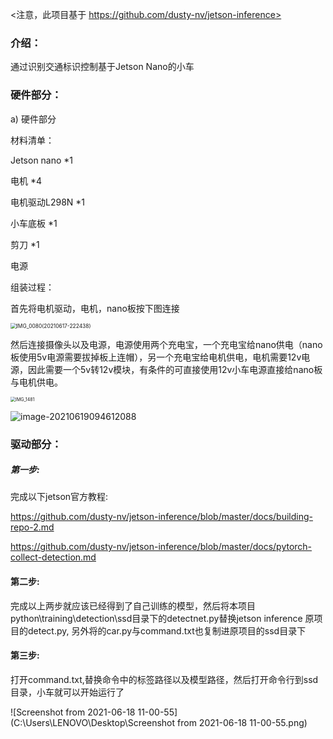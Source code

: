 <注意，此项目基于 https://github.com/dusty-nv/jetson-inference>

### 介绍：

通过识别交通标识控制基于Jetson Nano的小车

### 硬件部分：

a)    硬件部分

材料清单：

Jetson nano      *1

电机         *4

电机驱动L298N    *1

小车底板       *1

剪刀         *1

电源         

组装过程：

首先将电机驱动，电机，nano板按下图连接

<img src="D:\Tencent\7756748\FileRecv\MobileFile\IMG_0080(20210617-222438).JPG" alt="IMG_0080(20210617-222438)" style="zoom:60%;" />

然后连接摄像头以及电源，电源使用两个充电宝，一个充电宝给nano供电（nano板使用5v电源需要拔掉板上连帽），另一个充电宝给电机供电，电机需要12v电源，因此需要一个5v转12v模块，有条件的可直接使用12v小车电源直接给nano板与电机供电。

<img src="D:\Tencent\7756748\FileRecv\MobileFile\IMG_1481.JPG" alt="IMG_1481" style="zoom:50%;" />

![image-20210619094612088](C:\Users\LENOVO\AppData\Roaming\Typora\typora-user-images\image-20210619094612088.png)

### 驱动部分：

##### **第一步:**

完成以下jetson官方教程:

https://github.com/dusty-nv/jetson-inference/blob/master/docs/building-repo-2.md

https://github.com/dusty-nv/jetson-inference/blob/master/docs/pytorch-collect-detection.md

#### 第二步:

完成以上两步就应该已经得到了自己训练的模型，然后将本项目python\training\detection\ssd目录下的detectnet.py替换jetson inference 原项目的detect.py, 另外将的car.py与command.txt也复制进原项目的ssd目录下

#### 第三步:

打开command.txt,替换命令中的标签路径以及模型路径，然后打开命令行到ssd目录，小车就可以开始运行了

![Screenshot from 2021-06-18 11-00-55](C:\Users\LENOVO\Desktop\Screenshot from 2021-06-18 11-00-55.png)

